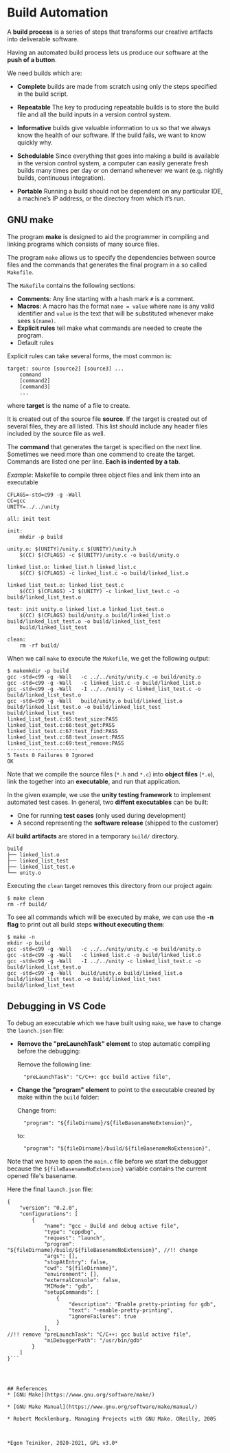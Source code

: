 # Build Automation

A **build process** is a series of steps that transforms our creative artifacts into deliverable software.

Having an automated build process lets us produce our software at the **push of a button**.

We need builds which are:
* **Complete** builds are made from scratch using only the steps specified in the build script.
    
* **Repeatable** The key to producing repeatable builds is to store the build file and all the build inputs 
    in a version control system.

* **Informative** builds give valuable information to us so that we always know the health of our software. 
    If the build fails, we want to know quickly why.
    
 * **Schedulable** Since everything that goes into making a build is available in the version control system, 
    a computer can easily generate fresh builds many times per day or on demand whenever we want 
    (e.g. nightly builds, continuous integration).
 
 * **Portable** Running a build should not be dependent on any particular IDE, a machine’s IP address, 
    or the directory from which it’s run.



## GNU make

The program **make** is designed to aid the programmer in compiling and linking programs which consists of many 
source files.

The program `make` allows us to specify the dependencies between source files 
and the commands that generates the final program in a so called `Makefile`.

The `Makefile` contains the following sections:
* **Comments**: Any line starting with a hash mark `#` is a comment.
* **Macros**: A macro has the format `name = value` where `name` is any valid identifier 
    and `value` is the text that will be substituted whenever make sees `$(name)`.
* **Explicit rules** tell make what commands are needed to create the program.
* Default rules

Explicit rules can take several forms, the most common is:
```
target: source [source2] [source3] ...
    command
    [command2]
    [command3]
    ...
```
where **target** is the name of a file to create.

It is created out of the source file **source**. If the target is created out of several files, they
are all listed.
This list should include any header files included by the source file as well.

The **command** that generates the target is specified on the next line.
Sometimes we need more than one commend to create the target.
Commands are listed one per line.
**Each is indented by a tab**.

_Example_: Makefile to compile three object files and link them into an executable
```
CFLAGS=-std=c99 -g -Wall  
CC=gcc
UNITY=../../unity

all: init test

init:
	mkdir -p build

unity.o: $(UNITY)/unity.c $(UNITY)/unity.h
	$(CC) $(CFLAGS) -c $(UNITY)/unity.c -o build/unity.o

linked_list.o: linked_list.h linked_list.c
	$(CC) $(CFLAGS) -c linked_list.c -o build/linked_list.o

linked_list_test.o: linked_list_test.c
	$(CC) $(CFLAGS) -I $(UNITY) -c linked_list_test.c -o build/linked_list_test.o

test: init unity.o linked_list.o linked_list_test.o
	$(CC) $(CFLAGS) build/unity.o build/linked_list.o build/linked_list_test.o -o build/linked_list_test
	build/linked_list_test

clean:
	rm -rf build/
```

When we call `make` to execute the `Makefile`, we get the following output:
```
$ makemkdir -p build
gcc -std=c99 -g -Wall   -c ../../unity/unity.c -o build/unity.o
gcc -std=c99 -g -Wall   -c linked_list.c -o build/linked_list.o
gcc -std=c99 -g -Wall   -I ../../unity -c linked_list_test.c -o build/linked_list_test.o
gcc -std=c99 -g -Wall   build/unity.o build/linked_list.o build/linked_list_test.o -o build/linked_list_test
build/linked_list_test
linked_list_test.c:65:test_size:PASS
linked_list_test.c:66:test_get:PASS
linked_list_test.c:67:test_find:PASS
linked_list_test.c:68:test_insert:PASS
linked_list_test.c:69:test_remove:PASS
-----------------------
5 Tests 0 Failures 0 Ignored 
OK
```
Note that we compile the source files (`*.h` and `*.c`) into **object files** (`*.o`), link the together 
into an **executable**, and run that application.

In the given example, we use the **unity testing framework** to implement automated test cases.
In general, two **diffent executables** can be built: 
* One for running **test cases** (only used during development)
* A second representing the **software release** (shipped to the customer)

All **build artifacts** are stored in a temporary `build/` directory. 
```
build
├── linked_list.o
├── linked_list_test
├── linked_list_test.o
└── unity.o
```

Executing the `clean` target removes this directory from our project again:
```
$ make clean
rm -rf build/
```

To see all commands which will be executed by make, we can use the **-n flag** 
to print out all build steps **without executing them**:
```
$ make -n
mkdir -p build
gcc -std=c99 -g -Wall   -c ../../unity/unity.c -o build/unity.o
gcc -std=c99 -g -Wall   -c linked_list.c -o build/linked_list.o
gcc -std=c99 -g -Wall   -I ../../unity -c linked_list_test.c -o build/linked_list_test.o
gcc -std=c99 -g -Wall   build/unity.o build/linked_list.o build/linked_list_test.o -o build/linked_list_test
build/linked_list_test
```

## Debugging in VS Code

To debug an executable which we have built using `make`, we have to change the `launch.json`
file: 
* **Remove the "preLaunchTask" element** to stop automatic compiling before the debugging:

  Remove the following line:
  ```
    "preLaunchTask": "C/C++: gcc build active file",
  ```  

* **Change the "program" element** to point to the executable created by make within the `build` folder:

  Change from:  
  ```
    "program": "${fileDirname}/${fileBasenameNoExtension}", 
  ```  
  to:	 
  ```
    "program": "${fileDirname}/build/${fileBasenameNoExtension}",    
  ```    

Note that we have to open the `main.c` file before we start the debugger because the `${fileBasenameNoExtension}`
variable contains the current opened file's basename.

Here the final `launch.json` file:
```
{
    "version": "0.2.0",
    "configurations": [
        {
            "name": "gcc - Build and debug active file",
            "type": "cppdbg",
            "request": "launch",
            "program": "${fileDirname}/build/${fileBasenameNoExtension}", //!! change
            "args": [],
            "stopAtEntry": false,
            "cwd": "${fileDirname}",
            "environment": [],
            "externalConsole": false,
            "MIMode": "gdb",
            "setupCommands": [
                {
                    "description": "Enable pretty-printing for gdb",
                    "text": "-enable-pretty-printing",
                    "ignoreFailures": true
                }
            ],
//!! remove "preLaunchTask": "C/C++: gcc build active file",
            "miDebuggerPath": "/usr/bin/gdb"
        }
    ]
}```




## References
* [GNU Make](https://www.gnu.org/software/make/)

* [GNU Make Manual](https://www.gnu.org/software/make/manual/)

* Robert Mecklenburg. Managing Projects with GNU Make. OReilly, 2005



*Egon Teiniker, 2020-2021, GPL v3.0* 
